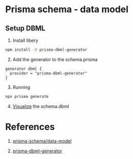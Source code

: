 # Prisma schema - data model

## Setup DBML
1. Install libery
```bash
npm install -D prisma-dbml-generator
```
2. Add the generator to the schema.prisma
```
generator dbml {
  provider = "prisma-dbml-generator"
}
```
3. Running
```bash
npx prisma generate
```
4. [Visualize](https://dbdiagram.io/d) the schema.dbml

# References
1. [prisma-schema/data-model](https://www.prisma.io/docs/concepts/components/prisma-schema/data-model#defining-fields)

2. [prisma-dbml-generator](https://github.com/notiz-dev/prisma-dbml-generator)